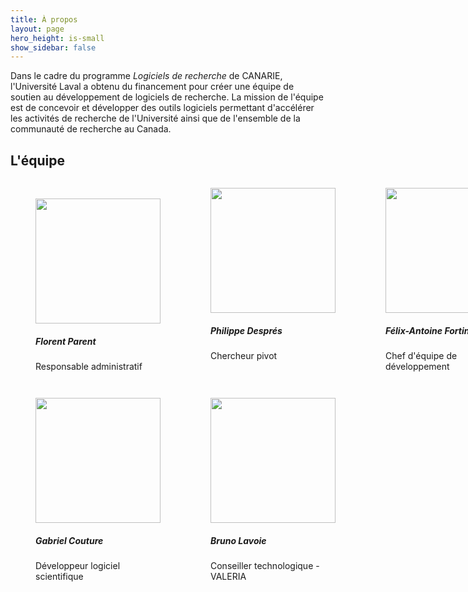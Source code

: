 ```yaml
---
title: À propos
layout: page
hero_height: is-small
show_sidebar: false
---
```


Dans le cadre du programme _Logiciels de recherche_ de CANARIE, l'Université Laval
a obtenu du financement pour créer une équipe de soutien au développement de
logiciels de recherche. La mission de l'équipe est de concevoir et développer
des outils logiciels permettant d'accélérer les activités de recherche de l'Université
ainsi que de l'ensemble de la communauté de recherche au Canada.

## L'équipe


<div style="display: grid; grid-template-columns: repeat(3, 1fr); grid=gap: 40px">
    <figure>
        <br>
        <img src="{{ BASE_PATH }}/assets/images/florent-parent.png" style="height: 200px">
        <h5>Florent Parent</h5>
        <p>Responsable administratif</p>
    </figure>
    <figure>
        <img src="{{ BASE_PATH }}/assets/images/philippe-despres.png" style="height: 200px">  
        <h5>Philippe Després</h5>
        <p>Chercheur pivot</p>
    </figure>
    <figure>
        <img src="{{ BASE_PATH }}/assets/images/felix-antoine-fortin.png" style="height: 200px">  
        <h5>Félix-Antoine Fortin</h5>
        <p>Chef d'équipe de développement</p>
    </figure>
    <figure>
        <img src="{{ BASE_PATH }}/assets/images/gabriel-couture.png" style="height: 200px">  
        <h5>Gabriel Couture</h5>
        <p>Développeur logiciel scientifique</p>
    </figure>
    <figure>
        <img src="{{ BASE_PATH }}/assets/images/bruno-lavoie.png" style="height: 200px">  
        <h5>Bruno Lavoie</h5>
        <p>Conseiller technologique - VALERIA</p>
    </figure>
</div>
